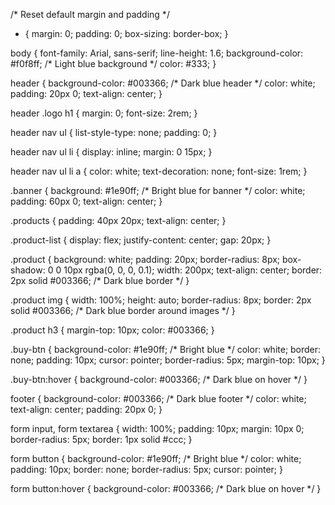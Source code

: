 /* Reset default margin and padding */
* {
    margin: 0;
    padding: 0;
    box-sizing: border-box;
}

body {
    font-family: Arial, sans-serif;
    line-height: 1.6;
    background-color: #f0f8ff; /* Light blue background */
    color: #333;
}

header {
    background-color: #003366; /* Dark blue header */
    color: white;
    padding: 20px 0;
    text-align: center;
}

header .logo h1 {
    margin: 0;
    font-size: 2rem;
}

header nav ul {
    list-style-type: none;
    padding: 0;
}

header nav ul li {
    display: inline;
    margin: 0 15px;
}

header nav ul li a {
    color: white;
    text-decoration: none;
    font-size: 1rem;
}

.banner {
    background: #1e90ff; /* Bright blue for banner */
    color: white;
    padding: 60px 0;
    text-align: center;
}

.products {
    padding: 40px 20px;
    text-align: center;
}

.product-list {
    display: flex;
    justify-content: center;
    gap: 20px;
}

.product {
    background: white;
    padding: 20px;
    border-radius: 8px;
    box-shadow: 0 0 10px rgba(0, 0, 0, 0.1);
    width: 200px;
    text-align: center;
    border: 2px solid #003366; /* Dark blue border */
}

.product img {
    width: 100%;
    height: auto;
    border-radius: 8px;
    border: 2px solid #003366; /* Dark blue border around images */
}

.product h3 {
    margin-top: 10px;
    color: #003366;
}

.buy-btn {
    background-color: #1e90ff; /* Bright blue */
    color: white;
    border: none;
    padding: 10px;
    cursor: pointer;
    border-radius: 5px;
    margin-top: 10px;
}

.buy-btn:hover {
    background-color: #003366; /* Dark blue on hover */
}

footer {
    background-color: #003366; /* Dark blue footer */
    color: white;
    text-align: center;
    padding: 20px 0;
}

form input, form textarea {
    width: 100%;
    padding: 10px;
    margin: 10px 0;
    border-radius: 5px;
    border: 1px solid #ccc;
}

form button {
    background-color: #1e90ff; /* Bright blue */
    color: white;
    padding: 10px;
    border: none;
    border-radius: 5px;
    cursor: pointer;
}

form button:hover {
    background-color: #003366; /* Dark blue on hover */
}
